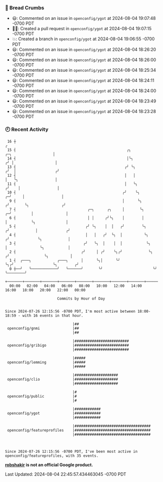 ### 🍞 Bread Crumbs

 * 😃: Commented on an issue in `openconfig/ygot` at 2024-08-04 19:07:48 -0700 PDT
 * ✍🏼: Created a pull request in `openconfig/ygot` at 2024-08-04 19:07:15 -0700 PDT
 * 💥: Created a branch in `openconfig/ygot` at 2024-08-04 19:06:55 -0700 PDT
 * 😃: Commented on an issue in `openconfig/ygot` at 2024-08-04 18:26:20 -0700 PDT
 * 😃: Commented on an issue in `openconfig/ygot` at 2024-08-04 18:26:00 -0700 PDT
 * 😃: Commented on an issue in `openconfig/ygot` at 2024-08-04 18:25:34 -0700 PDT
 * 😃: Commented on an issue in `openconfig/ygot` at 2024-08-04 18:24:11 -0700 PDT
 * 😃: Commented on an issue in `openconfig/ygot` at 2024-08-04 18:24:00 -0700 PDT
 * 😃: Commented on an issue in `openconfig/ygot` at 2024-08-04 18:23:49 -0700 PDT
 * 😃: Commented on an issue in `openconfig/ygot` at 2024-08-04 18:23:28 -0700 PDT

### 🕘 Recent Activity
```
 16 ┼                                                                                                  ╭
 15 ┤                                                   ╭╮                       ╭─╮                   │
 14 ┤                                                   │╰╮                     ╭╯ │                   │
 13 ┤                                                  ╭╯ ╰╮                   ╭╯  │                  ╭╯
 12 ┤                                                  │   │                   │   ╰╮                 │
 11 ┤                                                  │   ╰╮                 ╭╯    │                 │
 10 ┤                                                 ╭╯    ╰╮              ╭─╯     │                 │
  9 ┤                                                 │      ╰╮            ╭╯       ╰╮               ╭╯
  7 ┤                                 ╭─╮      ╭╮     │       ╰╮         ╭─╯         │               │
  6 ┤                                 │ │     ╭╯╰╮    │        │         │           ╰╮              │
  5 ┤                                ╭╯ ╰╮    │  │   ╭╯        ╰╮       ╭╯            │             ╭╯
  4 ┤                                │   │   ╭╯  ╰╮  │          ╰╮     ╭╯             ╰╮            │
  3 ┤                               ╭╯   ╰╮  │    │  │           ╰╮    │               ╰╮           │
  2 ┤                              ╭╯     │ ╭╯    ╰╮╭╯            ╰╮  ╭╯                ╰╮          │
  1 ┤  ╭───╮            ╭───╮      │      ╰╮│      ╰╯              ╰╮╭╯                  ╰╮        ╭╯
  0 ┼──╯   ╰────────────╯   ╰──────╯       ╰╯                       ╰╯                    ╰────────╯
    +───────+───────+───────+───────+───────+───────+───────+───────+───────+───────+───────+───────+────
  00:00   02:00   04:00   06:00   08:00   10:00   12:00   14:00   16:00   18:00   20:00   22:00   00:00   

						Commits by Hour of Day


Since 2024-07-26 12:15:56 -0700 PDT, I'm most active between 18:00-18:59 - with 16 events in that hour.

```



```
                               |##
 openconfig/gnmi               |##
                               |##

                               |#########################
 openconfig/gribigo            |#########################
                               |#########################

                               |#####
 openconfig/lemming            |#####
                               |#####

                               |####################
 openconfig/clio               |####################
                               |####################

                               |#
 openconfig/public             |#
                               |#

                               |############
 openconfig/ygot               |############
                               |############

                               |###################################
 openconfig/featureprofiles    |###################################
                               |###################################



Since 2024-07-26 12:15:56 -0700 PDT, I've been most active in openconfig/featureprofiles, with 35 events.

```
**[robshakir](mailto:robjs@google.com) is not an official Google product.**  


Last Updated: 2024-08-04 22:45:57.434463045 -0700 PDT
